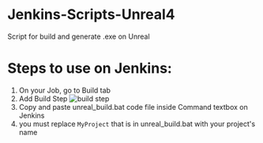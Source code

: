 # Jenkins-Scripts-Unreal4
Script for build and generate .exe on Unreal

# Steps to use on Jenkins:
1. On your Job, go to Build tab
2. Add Build Step ![build step](https://raw.githubusercontent.com/ingridwarrior2901/Jenkins-Scripts-Unreal4/master/Screen%20Shot%202019-04-07%20at%2010.55.07%20AM.png)
3. Copy and paste unreal_build.bat code file inside Command textbox on Jenkins
4. you must replace `MyProject` that is in unreal_build.bat with your project's name

